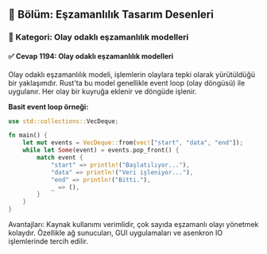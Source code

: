 ## 📘 Bölüm: Eşzamanlılık Tasarım Desenleri  
### 🔹 Kategori: Olay odaklı eşzamanlılık modelleri  
#### ✅ Cevap 1194: Olay odaklı eşzamanlılık modelleri

Olay odaklı eşzamanlılık modeli, işlemlerin olaylara tepki olarak yürütüldüğü bir yaklaşımdır. Rust'ta bu model genellikle event loop (olay döngüsü) ile uygulanır. Her olay bir kuyruğa eklenir ve döngüde işlenir.

**Basit event loop örneği:**
```rust
use std::collections::VecDeque;

fn main() {
    let mut events = VecDeque::from(vec!["start", "data", "end"]);
    while let Some(event) = events.pop_front() {
        match event {
            "start" => println!("Başlatılıyor..."),
            "data" => println!("Veri işleniyor..."),
            "end" => println!("Bitti."),
            _ => (),
        }
    }
}
```

Avantajları: Kaynak kullanımı verimlidir, çok sayıda eşzamanlı olayı yönetmek kolaydır. Özellikle ağ sunucuları, GUI uygulamaları ve asenkron IO işlemlerinde tercih edilir.
